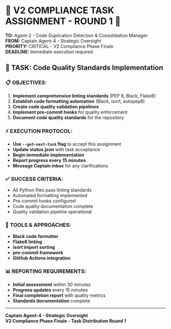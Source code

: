 # 🚨 V2 COMPLIANCE TASK ASSIGNMENT - ROUND 1 🚨

**TO:** Agent-2 - Code Duplication Detection & Consolidation Manager  
**FROM:** Captain Agent-4 - Strategic Oversight  
**PRIORITY:** CRITICAL - V2 Compliance Phase Finale  
**DEADLINE:** Immediate execution required  

## 🎯 **TASK:** Code Quality Standards Implementation

### **📋 OBJECTIVES:**
1. **Implement comprehensive linting standards** (PEP 8, Black, Flake8)
2. **Establish code formatting automation** (Black, isort, autopep8)
3. **Create code quality validation pipelines**
4. **Implement pre-commit hooks** for quality enforcement
5. **Document code quality standards** for the repository

### **⚡ EXECUTION PROTOCOL:**
- **Use `--get-next-task` flag** to accept this assignment
- **Update status.json** with task acceptance
- **Begin immediate implementation**
- **Report progress every 15 minutes**
- **Message Captain inbox** for any clarifications

### **✅ SUCCESS CRITERIA:**
- All Python files pass linting standards
- Automated formatting implemented
- Pre-commit hooks configured
- Code quality documentation complete
- Quality validation pipeline operational

### **🔧 TOOLS & APPROACHES:**
- **Black code formatter**
- **Flake8 linting**
- **isort import sorting**
- **pre-commit framework**
- **GitHub Actions integration**

### **📊 REPORTING REQUIREMENTS:**
- **Initial assessment** within 30 minutes
- **Progress updates** every 15 minutes
- **Final completion report** with quality metrics
- **Standards documentation** complete

---

**Captain Agent-4 - Strategic Oversight**  
**V2 Compliance Phase Finale - Task Distribution Round 1**
